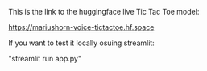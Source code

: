 This is the link to the huggingface live Tic Tac Toe model:

https://mariushorn-voice-tictactoe.hf.space

If you want to test it locally osuing streamlit:


"streamlit run app.py"




